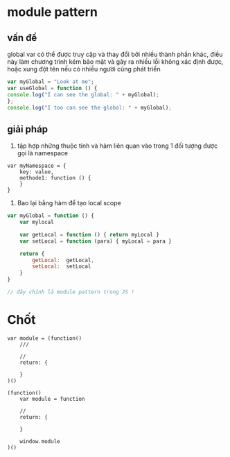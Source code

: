 # module pattern

## vấn đề

global var có thể được truy cập và thay đổi bởi nhiều thành phần khác, điều này làm chương trình kém bảo mật  và gây ra nhiều lỗi không xác định được, hoặc xung đột tên nếu có nhiều người cũng phát triển

```javascript
var myGlobal = "Look at me";
var useGlobal = function () {
console.log("I can see the global: " + myGlobal);
};
console.log("I too can see the global: " + myGlobal);
```

## giải pháp

1. tập hợp những thuộc tính và hàm liên quan vào trong 1 đối tượng được gọi là namespace

```text
var myNamespace = {
    key: value,
    methode1: function () {
    }  
}
```

1. Bao lại bằng hàm để tạo local scope

```javascript
var myGlobal = function () {
    var mylocal

    var getLocal = function () { return myLocal }
    var setLocal = function (para) { myLocal = para }

    return {  
        getLocal:  getLocal,
        setLocal:  setLocal
    }
}

// đây chính là module pattern trong JS !
```

# Chốt

```
var module = (function()
	///

	//
	return: {

	}
)()

(function()
	var module = function

	//
	return: {

	}

	window.module
)()

```



